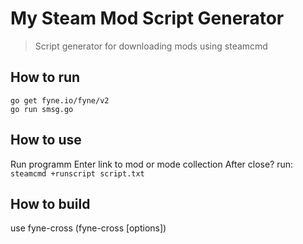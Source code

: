 # My Steam Mod Script Generator
> Script generator for downloading mods using steamcmd

## How to run
```
go get fyne.io/fyne/v2
go run smsg.go
```

## How to use
Run programm
Enter link to mod or mode collection
After close? run:
```steamcmd +runscript script.txt```

## How to build
use fyne-cross
(fyne-cross <platform> [options])